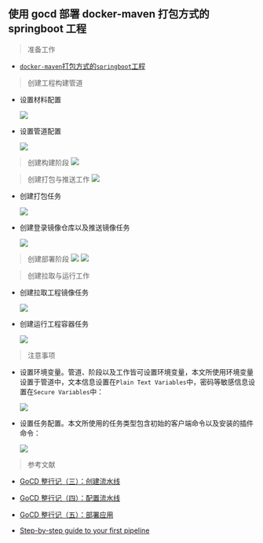 ## 使用 gocd 部署 docker-maven 打包方式的 springboot 工程

> 准备工作

* [```docker-maven```打包方式的```springboot```工程](https://gitee.com/FSDGarden/elasticjob-lite-backend.git)

> 创建工程构建管道

* 设置材料配置

  ![](https://raw.githubusercontent.com/Garden12138/picbed-cloud/main/minikube/Snipaste_2023-04-09_20-51-42.png)

* 设置管道配置

  ![](https://raw.githubusercontent.com/Garden12138/picbed-cloud/main/minikube/Snipaste_2023-04-09_20-59-10.png)

> 创建构建阶段
  ![](https://raw.githubusercontent.com/Garden12138/picbed-cloud/main/minikube/Snipaste_2023-04-09_21-02-59.png)

> 创建打包与推送工作
  ![](https://raw.githubusercontent.com/Garden12138/picbed-cloud/main/minikube/Snipaste_2023-04-09_21-12-44.png)

* 创建打包任务

  ![](https://raw.githubusercontent.com/Garden12138/picbed-cloud/main/minikube/Snipaste_2023-04-09_21-17-51.png)

* 创建登录镜像仓库以及推送镜像任务

  ![](https://raw.githubusercontent.com/Garden12138/picbed-cloud/main/minikube/WechatIMG108.png)


> 创建部署阶段
  ![](https://raw.githubusercontent.com/Garden12138/picbed-cloud/main/minikube/Snipaste_2023-04-09_21-27-10.png)
  ![](https://raw.githubusercontent.com/Garden12138/picbed-cloud/main/minikube/Snipaste_2023-04-09_21-28-06.png)

> 创建拉取与运行工作

* 创建拉取工程镜像任务

  ![](https://raw.githubusercontent.com/Garden12138/picbed-cloud/main/minikube/Snipaste_2023-04-09_21-32-34.png)

* 创建运行工程容器任务

  ![](https://raw.githubusercontent.com/Garden12138/picbed-cloud/main/minikube/Snipaste_2023-04-09_21-33-25.png)

> 注意事项

* 设置环境变量。管道、阶段以及工作皆可设置环境变量，本文所使用环境变量设置于管道中，文本信息设置在```Plain Text Variables```中，密码等敏感信息设置在```Secure Variables```中：
  
  ![](https://raw.githubusercontent.com/Garden12138/picbed-cloud/main/minikube/Snipaste_2023-04-09_21-38-46.png)

* 设置任务配置。本文所使用的任务类型包含初始的客户端命令以及安装的插件命令：
  
  ![](https://raw.githubusercontent.com/Garden12138/picbed-cloud/main/minikube/Snipaste_2023-04-09_21-44-44.png)
 
> 参考文献

* [GoCD 整行记（三）：创建流水线](https://www.jianshu.com/p/4711f9781aa1)

* [GoCD 整行记（四）：配置流水线](https://www.jianshu.com/p/27cb772dd35f)

* [GoCD 整行记（五）：部署应用](https://www.jianshu.com/p/79e829fdb2a1)

* [Step-by-step guide to your first pipeline](https://www.gocd.org/getting-started/part-1/)